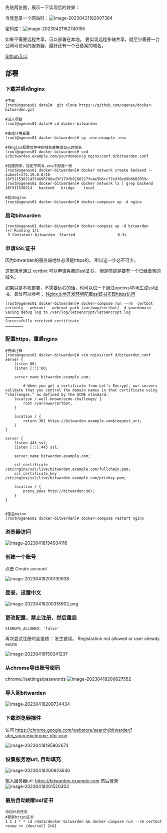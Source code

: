 


先贴两张图，展示一下实现后的效果：

当我登录一个网站时：![image-20230421162007384](https://img.ogenes.cn/img/2023/image-20230421162007384.png)



密码库：![image-20230421162740155](https://img.ogenes.cn/img/2023/image-20230421162740155.png)



如果不需要远程共享，可以部署在本地。
要实现远程多端共享，就至少需要一台公网可访问的服务器，最好还有一个已备案的域名。



[Github入口](https://github.com/ogenes/docker-bitwarden)

## 部署
### 下载并启动nginx
```shell
#下载
[root@ogenes01 data]#  git clone https://github.com/ogenes/docker-bitwarden.git

#进入项目
[root@ogenes01 data]# cd docker-bitwarden

#生成环境变量
[root@ogenes01 docker-bitwarden]# cp .env.example .env

#将nginx配置文件中的域名替换成自己的域名
[root@ogenes01 docker-bitwarden]# sed s/bitwarden.example.com/yourdomain/g nginx/conf.d/bitwarden.conf

#创建网络，指定子网与.env中配置一致
[root@ogenes01 docker-bitwarden]# docker network create backend --subnet=172.19.0.0/16
18f511530214374896700ad3f179fb9180227fe4e5b6ccf7e9f8ed9b8602059c
[root@ogenes01 docker-bitwarden]# docker network ls | grep backend
18f511530214   backend   bridge    local

#启动nginx
[root@ogenes01 docker-bitwarden]# docker-composer up -d nginx

```

### 启动bitwarden
```shell
[root@ogenes01 docker-bitwarden]# docker-compose up -d bitwarden
[+] Running 1/1
 ⠿ Container bitwarden  Started                   0.3s
```
### 申请SSL证书

因为bitwarden的服务端地址必须是https的， 所以这一步必不可少。

这里演示通过 certbot 可以申请免费的ssl证书， 但是前提是要有一个已经备案的域名。

如果只是本机部署，不需要远程的话，也可以试一下通过openssl本地生成ssl证书，具体可以参考：  [Nginx本地开发环境配置ssl证书实现https访问](https://blog.csdn.net/weixin_39857866/article/details/130288438?spm=1001.2014.3001.5501)

```shell
[root@ogenes01 docker-bitwarden]# docker-compose run --rm  certbot certonly --webroot --webroot-path /var/www/certbot/ -d yourdomain
Saving debug log to /var/log/letsencrypt/letsencrypt.log
……………………
Successfully received certificate.
……………………
```

### 配置https，重启nginx
```shell
#去掉注释
[root@ogenes01 docker-bitwarden]# vim nginx/conf.d/bitwarden.conf
server {
    listen 80;
    listen [::]:80;

    server_name bitwarden.example.com;

		# When you get a certificate from Let’s Encrypt, our servers validate that you control the domain names in that certificate using “challenges,” as defined by the ACME standard.
    location /.well-known/acme-challenge/ {
        root /var/www/certbot;
    }

    location / {
        return 301 https://bitwarden.example.com$request_uri;
    }
}

server {
    listen 443 ssl;
    listen [::]:443 ssl;

    server_name bitwarden.example.com;

    ssl_certificate /etc/nginx/ssl/live/bitwarden.example.com/fullchain.pem;
    ssl_certificate_key /etc/nginx/ssl/live/bitwarden.example.com/privkey.pem;

    location / {
        proxy_pass http://bitwarden:80/;
    }
}


#重启nginx
[root@ogenes01 docker-bitwarden]# docker-compose restart nginx
```

### 浏览器访问

![image-20230418194934116](https://img.ogenes.cn/img/2023/image-20230418194934116.png)

### 创建一个账号

点击 Create account

![image-20230418200130938](https://img.ogenes.cn/img/2023/image-20230418200130938.png)

### 登录，设置中文
![image-20230418200318902.png](https://img.ogenes.cn/img/2023/image-20230418200318902.png)

### 更改配置，禁止注册，然后重启
```shell
SIGNUPS_ALLOWED: 'false'
```

再次尝试注册时会报错：
发生错误。
Registration not allowed or user already exists

![image-20230419150341237](https://img.ogenes.cn/img/2023/image-20230419150341237.png)

### 从chrome导出账号密码
chrome://settings/passwords
![image-20230418200627552](https://img.ogenes.cn/img/2023/image-20230418200627552.png)

### 导入到bitwarden

![image-20230418200734434](https://img.ogenes.cn/img/2023/image-20230418200734434.png)

### 下载浏览器插件
访问 https://chrome.google.com/webstore/search/bitwarden?utm_source=chrome-ntp-icon

![image-20230418195902674](https://img.ogenes.cn/img/2023/image-20230418195902674.png)

### 设置服务器url, 自动填充

![image-20230418200923646](https://img.ogenes.cn/img/2023/image-20230418200923646.png)

输入服务器url: https://bitwarden.example.com
然后登录
![image-20230418201520303](https://img.ogenes.cn/img/2023/image-20230418201520303.png)


### 最后自动刷新ssl证书
```shell
添加计划任务
#更新https证书
1 1 1 * * cd /data/docker-bitwarden && docker-compose run --rm certbot renew >> /dev/null 2>&1
```
